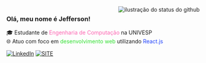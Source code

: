 <img align='right' src="https://github-readme-stats.vercel.app/api?username=jef53&show_icons=true&title_color=783c00&text_color=af552e&icon_color=783c00&bg_color=f8efd4&cache_seconds=2300" alt="ilustração do status do github">

### Olá, meu nome é Jefferson!

🎓 Estudante de <span style="color:#fd65b1">Engenharia de Computação</span> na UNIVESP  
🌐 Atuo com foco em <span style="color:#30df30">desenvolvimento web</span> utilizando <span style="color:#2344fc">React.js</span> 

[![LinkedIn](https://img.shields.io/badge/LinkedIn-0077B5?style=for-the-badge&logo=linkedin&logoColor=white)](https://www.linkedin.com/in/jef53/) 
[![SITE](https://img.shields.io/badge/website-000000?style=for-the-badge&logo=About.me&logoColor=white)](https://portfolio-jef53.vercel.app/) 
